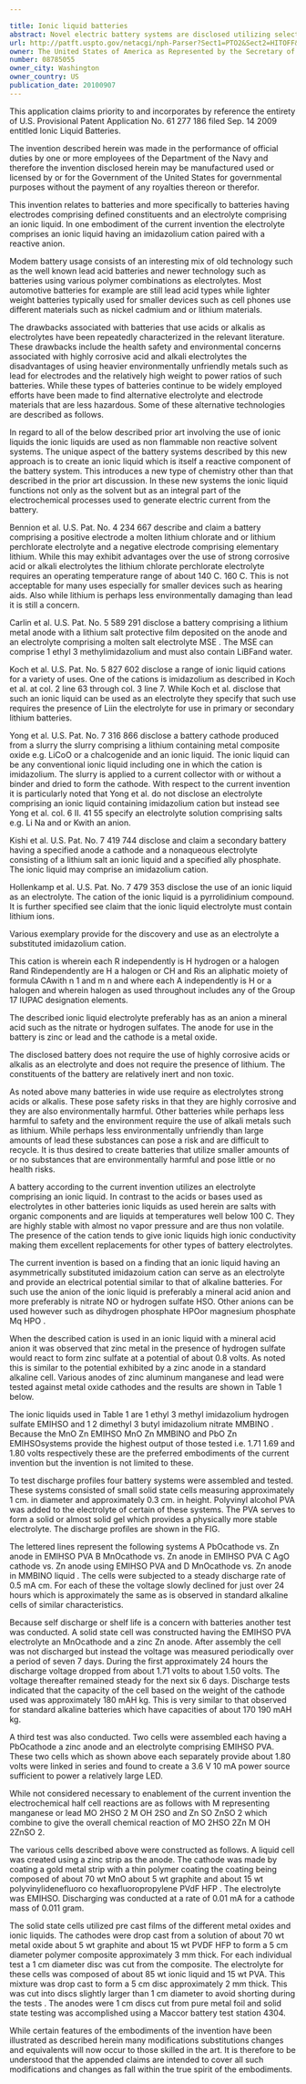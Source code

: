```yaml
---

title: Ionic liquid batteries
abstract: Novel electric battery systems are disclosed utilizing selected ionic liquids as electrolytes and selected metals and metal oxides as electrodes. The ionic liquids utilize a substituted imidazolium cation, which does not have the corrosive safety and environmental concerns associated with corrosive acid and alkali electrolytes.
url: http://patft.uspto.gov/netacgi/nph-Parser?Sect1=PTO2&Sect2=HITOFF&p=1&u=%2Fnetahtml%2FPTO%2Fsearch-adv.htm&r=1&f=G&l=50&d=PALL&S1=08785055&OS=08785055&RS=08785055
owner: The United States of America as Represented by the Secretary of the Navy
number: 08785055
owner_city: Washington
owner_country: US
publication_date: 20100907
---
```

This application claims priority to and incorporates by reference the entirety of U.S. Provisional Patent Application No. 61 277 186 filed Sep. 14 2009 entitled Ionic Liquid Batteries. 

The invention described herein was made in the performance of official duties by one or more employees of the Department of the Navy and therefore the invention disclosed herein may be manufactured used or licensed by or for the Government of the United States for governmental purposes without the payment of any royalties thereon or therefor.

This invention relates to batteries and more specifically to batteries having electrodes comprising defined constituents and an electrolyte comprising an ionic liquid. In one embodiment of the current invention the electrolyte comprises an ionic liquid having an imidazolium cation paired with a reactive anion.

Modem battery usage consists of an interesting mix of old technology such as the well known lead acid batteries and newer technology such as batteries using various polymer combinations as electrolytes. Most automotive batteries for example are still lead acid types while lighter weight batteries typically used for smaller devices such as cell phones use different materials such as nickel cadmium and or lithium materials.

The drawbacks associated with batteries that use acids or alkalis as electrolytes have been repeatedly characterized in the relevant literature. These drawbacks include the health safety and environmental concerns associated with highly corrosive acid and alkali electrolytes the disadvantages of using heavier environmentally unfriendly metals such as lead for electrodes and the relatively high weight to power ratios of such batteries. While these types of batteries continue to be widely employed efforts have been made to find alternative electrolyte and electrode materials that are less hazardous. Some of these alternative technologies are described as follows.

In regard to all of the below described prior art involving the use of ionic liquids the ionic liquids are used as non flammable non reactive solvent systems. The unique aspect of the battery systems described by this new approach is to create an ionic liquid which is itself a reactive component of the battery system. This introduces a new type of chemistry other than that described in the prior art discussion. In these new systems the ionic liquid functions not only as the solvent but as an integral part of the electrochemical processes used to generate electric current from the battery.

Bennion et al. U.S. Pat. No. 4 234 667 describe and claim a battery comprising a positive electrode a molten lithium chlorate and or lithium perchlorate electrolyte and a negative electrode comprising elementary lithium. While this may exhibit advantages over the use of strong corrosive acid or alkali electrolytes the lithium chlorate perchlorate electrolyte requires an operating temperature range of about 140 C. 160 C. This is not acceptable for many uses especially for smaller devices such as hearing aids. Also while lithium is perhaps less environmentally damaging than lead it is still a concern.

Carlin et al. U.S. Pat. No. 5 589 291 disclose a battery comprising a lithium metal anode with a lithium salt protective film deposited on the anode and an electrolyte comprising a molten salt electrolyte MSE . The MSE can comprise 1 ethyl 3 methylimidazolium and must also contain LiBFand water.

Koch et al. U.S. Pat. No. 5 827 602 disclose a range of ionic liquid cations for a variety of uses. One of the cations is imidazolium as described in Koch et al. at col. 2 line 63 through col. 3 line 7. While Koch et al. disclose that such an ionic liquid can be used as an electrolyte they specify that such use requires the presence of Liin the electrolyte for use in primary or secondary lithium batteries.

Yong et al. U.S. Pat. No. 7 316 866 disclose a battery cathode produced from a slurry the slurry comprising a lithium containing metal composite oxide e.g. LiCoO or a chalcogenide and an ionic liquid. The ionic liquid can be any conventional ionic liquid including one in which the cation is imidazolium. The slurry is applied to a current collector with or without a binder and dried to form the cathode. With respect to the current invention it is particularly noted that Yong et al. do not disclose an electrolyte comprising an ionic liquid containing imidazolium cation but instead see Yong et al. col. 6 II. 41 55 specify an electrolyte solution comprising salts e.g. Li Na and or Kwith an anion.

Kishi et al. U.S. Pat. No. 7 419 744 disclose and claim a secondary battery having a specified anode a cathode and a nonaqueous electrolyte consisting of a lithium salt an ionic liquid and a specified ally phosphate. The ionic liquid may comprise an imidazolium cation.

Hollenkamp et al. U.S. Pat. No. 7 479 353 disclose the use of an ionic liquid as an electrolyte. The cation of the ionic liquid is a pyrrolidinium compound. It is further specified see claim that the ionic liquid electrolyte must contain lithium ions.

Various exemplary provide for the discovery and use as an electrolyte a substituted imidazolium cation.

This cation is wherein each R independently is H hydrogen or a halogen Rand Rindependently are H a halogen or CH and Ris an aliphatic moiety of formula CAwith n 1 and m n and where each A independently is H or a halogen and wherein halogen as used throughout includes any of the Group 17 IUPAC designation elements.

The described ionic liquid electrolyte preferably has as an anion a mineral acid such as the nitrate or hydrogen sulfates. The anode for use in the battery is zinc or lead and the cathode is a metal oxide.

The disclosed battery does not require the use of highly corrosive acids or alkalis as an electrolyte and does not require the presence of lithium. The constituents of the battery are relatively inert and non toxic.

As noted above many batteries in wide use require as electrolytes strong acids or alkalis. These pose safety risks in that they are highly corrosive and they are also environmentally harmful. Other batteries while perhaps less harmful to safety and the environment require the use of alkali metals such as lithium. While perhaps less environmentally unfriendly than large amounts of lead these substances can pose a risk and are difficult to recycle. It is thus desired to create batteries that utilize smaller amounts of or no substances that are environmentally harmful and pose little or no health risks.

A battery according to the current invention utilizes an electrolyte comprising an ionic liquid. In contrast to the acids or bases used as electrolytes in other batteries ionic liquids as used herein are salts with organic components and are liquids at temperatures well below 100 C. They are highly stable with almost no vapor pressure and are thus non volatile. The presence of the cation tends to give ionic liquids high ionic conductivity making them excellent replacements for other types of battery electrolytes.

The current invention is based on a finding that an ionic liquid having an asymmetrically substituted imidazoium cation can serve as an electrolyte and provide an electrical potential similar to that of alkaline batteries. For such use the anion of the ionic liquid is preferably a mineral acid anion and more preferably is nitrate NO or hydrogen sulfate HSO. Other anions can be used however such as dihydrogen phosphate HPOor magnesium phosphate Mq HPO .

When the described cation is used in an ionic liquid with a mineral acid anion it was observed that zinc metal in the presence of hydrogen sulfate would react to form zinc sulfate at a potential of about 0.8 volts. As noted this is similar to the potential exhibited by a zinc anode in a standard alkaline cell. Various anodes of zinc aluminum manganese and lead were tested against metal oxide cathodes and the results are shown in Table 1 below.

The ionic liquids used in Table 1 are 1 ethyl 3 methyl imidazolium hydrogen sulfate EMIHSO and 1 2 dimethyl 3 butyl imidazolium nitrate MMBINO . Because the MnO Zn EMIHSO MnO Zn MMBINO and PbO Zn EMIHSOsystems provide the highest output of those tested i.e. 1.71 1.69 and 1.80 volts respectively these are the preferred embodiments of the current invention but the invention is not limited to these.

To test discharge profiles four battery systems were assembled and tested. These systems consisted of small solid state cells measuring approximately 1 cm. in diameter and approximately 0.3 cm. in height. Polyvinyl alcohol PVA was added to the electrolyte of certain of these systems. The PVA serves to form a solid or almost solid gel which provides a physically more stable electrolyte. The discharge profiles are shown in the FIG.

The lettered lines represent the following systems A PbOcathode vs. Zn anode in EMIHSO PVA B MnOcathode vs. Zn anode in EMIHSO PVA C AgO cathode vs. Zn anode using EMIHSO PVA and D MnOcathode vs. Zn anode in MMBINO liquid . The cells were subjected to a steady discharge rate of 0.5 mA cm. For each of these the voltage slowly declined for just over 24 hours which is approximately the same as is observed in standard alkaline cells of similar characteristics.

Because self discharge or shelf life is a concern with batteries another test was conducted. A solid state cell was constructed having the EMIHSO PVA electrolyte an MnOcathode and a zinc Zn anode. After assembly the cell was not discharged but instead the voltage was measured periodically over a period of seven 7 days. During the first approximately 24 hours the discharge voltage dropped from about 1.71 volts to about 1.50 volts. The voltage thereafter remained steady for the next six 6 days. Discharge tests indicated that the capacity of the cell based on the weight of the cathode used was approximately 180 mAH kg. This is very similar to that observed for standard alkaline batteries which have capacities of about 170 190 mAH kg.

A third test was also conducted. Two cells were assembled each having a PbOcathode a zinc anode and an electrolyte comprising EMIHSO PVA. These two cells which as shown above each separately provide about 1.80 volts were linked in series and found to create a 3.6 V 10 mA power source sufficient to power a relatively large LED.

While not considered necessary to enablement of the current invention the electrochemical half cell reactions are as follows with M representing manganese or lead MO 2HSO 2 M OH 2SO and Zn SO ZnSO 2 which combine to give the overall chemical reaction of MO 2HSO 2Zn M OH 2ZnSO 2.

The various cells described above were constructed as follows. A liquid cell was created using a zinc strip as the anode. The cathode was made by coating a gold metal strip with a thin polymer coating the coating being composed of about 70 wt MnO about 5 wt graphite and about 15 wt polyvinylidenefluoro co hexafluoropropylene PVdF HFP . The electrolyte was EMIHSO. Discharging was conducted at a rate of 0.01 mA for a cathode mass of 0.011 gram.

The solid state cells utilized pre cast films of the different metal oxides and ionic liquids. The cathodes were drop cast from a solution of about 70 wt metal oxide about 5 wt graphite and about 15 wt PVDF HFP to form a 5 cm diameter polymer composite approximately 3 mm thick. For each individual test a 1 cm diameter disc was cut from the composite. The electrolyte for these cells was composed of about 85 wt ionic liquid and 15 wt PVA. This mixture was drop cast to form a 5 cm disc approximately 2 mm thick. This was cut into discs slightly larger than 1 cm diameter to avoid shorting during the tests . The anodes were 1 cm discs cut from pure metal foil and solid state testing was accomplished using a Maccor battery test station 4304.

While certain features of the embodiments of the invention have been illustrated as described herein many modifications substitutions changes and equivalents will now occur to those skilled in the art. It is therefore to be understood that the appended claims are intended to cover all such modifications and changes as fall within the true spirit of the embodiments.

